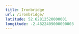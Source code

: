 ```yaml
---
title: Ironbridge
url: /ironbridge/
latitude: 52.62812520000001
longitude: -2.4822409000000003
---
```

